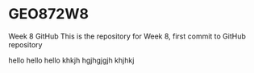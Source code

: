# GEO872W8
Week 8 GitHub
This is the repository for Week 8, first commit to GitHub repository

hello hello hello
khkjh
hgjhgjgjh
khjhkj